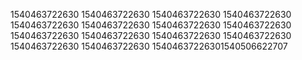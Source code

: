 1540463722630
1540463722630
1540463722630
1540463722630
1540463722630
1540463722630
1540463722630
1540463722630
1540463722630
1540463722630
1540463722630
1540463722630
1540463722630
1540463722630
15404637226301540506622707